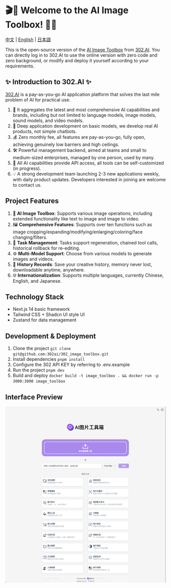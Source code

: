 # 🎬🤖 Welcome to the AI Image Toolbox! 🚀✨

[中文](README_zh.md) | [English](README.md) | [日本語](README_ja.md)

This is the open-source version of the [AI Image Toolbox](https://302.ai/tools/pictool/) from [302.AI](https://302.ai). You can directly log in to 302.AI to use the online version with zero code and zero background, or modify and deploy it yourself according to your requirements.

## ✨ Introduction to 302.AI ✨

[302.AI](https://302.ai/) is a pay-as-you-go AI application platform that solves the last mile problem of AI for practical use.

1. 🧠 It aggregates the latest and most comprehensive AI capabilities and brands, including but not limited to language models, image models, sound models, and video models.
2. 🚀 Deep application development on basic models, we develop real AI products, not simple chatbots.
3. 💰 Zero monthly fee, all features are pay-as-you-go, fully open, achieving genuinely low barriers and high ceilings.
4. 🛠 Powerful management backend, aimed at teams and small to medium-sized enterprises, managed by one person, used by many.
5. 🔗 All AI capabilities provide API access, all tools can be self-customized (in progress).
6. 💡 A strong development team launching 2-3 new applications weekly, with daily product updates. Developers interested in joining are welcome to contact us.

## Project Features

1. 🎥 **AI Image Toolbox**: Supports various image operations, including extended functionality like text to image and image to video.
2. 🖼️ **Comprehensive Features**: Supports over ten functions such as image cropping/expanding/modifying/enlarging/coloring/face changing/filters.
3. 🔄 **Task Management**: Tasks support regeneration, chained tool calls, historical rollback for re-editing.
4. ⚙️ **Multi-Model Support**: Choose from various models to generate images and videos.
5. 📜 **History Records**: Save your creative history, memory never lost, downloadable anytime, anywhere.
6. 🌐 **Internationalization**: Supports multiple languages, currently Chinese, English, and Japanese.

## Technology Stack

- Next.js 14 basic framework
- Tailwind CSS + Shadcn UI style UI
- Zustand for data management

## Development & Deployment

1. Clone the project `git clone git@github.com:302ai/302_image_toolbox.git`
2. Install dependencies `pnpm install`
3. Configure the 302 API KEY by referring to .env.example
4. Run the project `pnpm dev`
5. Build and deploy `docker build -t image_toolbox . && docker run -p 3000:3000 image_toolbox`

## Interface Preview

![pic-tool](docs/zh/pic-tool.png)
